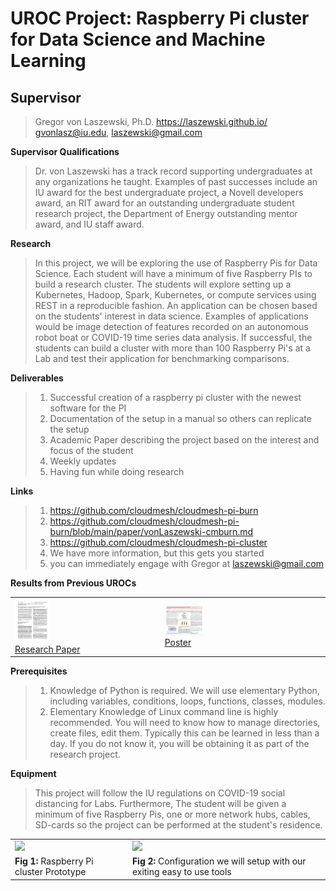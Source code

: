 
# UROC Project: Raspberry Pi cluster for Data Science and Machine Learning

## Supervisor

> Gregor von Laszewski,
> Ph.D. https://laszewski.github.io/
> gvonlasz@iu.edu, laszewski@gmail.com


**Supervisor Qualifications**

> Dr. von Laszewski has a track record supporting undergraduates at
> any organizations he taught. Examples of past successes include an
> IU award for the best undergraduate project, a Novell developers
> award, an RIT award for an outstanding undergraduate student
> research project, the Department of Energy outstanding mentor award,
> and IU staff award.

**Research** 

> In this project, we will be exploring the use of Raspberry Pis for
> Data Science. Each student will have a minimum of five Raspberry PIs
> to build a research cluster. The students will explore setting up a
> Kubernetes, Hadoop, Spark, Kubernetes, or compute services using
> REST in a reproducible fashion. An application can be chosen based
> on the students' interest in data science. Examples of applications
> would be image detection of features recorded on an autonomous robot
> boat or COVID-19 time series data analysis. If successful, the
> students can build a cluster with more than 100 Raspberry Pi's at a
> Lab and test their application for benchmarking comparisons.

**Deliverables**

> 1. Successful creation of a raspberry pi cluster with the newest
>    software for the PI
> 2. Documentation of the setup in a manual so others can replicate
>    the setup
> 3. Academic Paper describing the project based on the interest and
>    focus of the student
> 4. Weekly updates
> 5. Having fun while doing research

**Links**

> 1. <https://github.com/cloudmesh/cloudmesh-pi-burn>
> 2. <https://github.com/cloudmesh/cloudmesh-pi-burn/blob/main/paper/vonLaszewski-cmburn.md>
> 3. <https://github.com/cloudmesh/cloudmesh-pi-cluster>
> 4. We have more information, but this gets you started
> 5. you can immediately engage with Gregor at laszewski@gmail.com

**Results from Previous UROCs**

|    |    |
| ---- | ---- | 
| [<img src="images/paper.png" width="25% "/>  <br> Research Paper](https://github.com/laszewski/laszewski.github.io/raw/master/papers/vonLaszewski-openapi.pdf) | [<img src="images/uroc-poster-2020.png" width="25% "/>  <br> Poster](https://github.com/laszewski/laszewski.github.io/raw/master/papers/vonLaszewski-uroc-2020.pdf) |

**Prerequisites**

> 1. Knowledge of Python is required. We will use elementary Python,
>    including variables, conditions, loops, functions, classes,
>    modules.
> 2. Elementary Knowledge of Linux command line is highly recommended.
>    You will need to know how to manage directories, create files,
>    edit them. Typically this can be learned in less than a day. If
>    you do not know it, you will be obtaining it as part of the
>    research project.

**Equipment**

> This project will follow the IU regulations on COVID-19 social
> distancing for Labs. Furthermore, The student will be given a
> minimum of five Raspberry Pis, one or more network hubs, cables,
> SD-cards so the project can be performed at the student's residence.

|     |     |
| --- | --- |
| <img src="https://github.com/cloudmesh/cloudmesh-pi-burn/blob/main/images/pi_clusters_case.jpg" /> | <img src="https://github.com/cloudmesh/cloudmesh-pi-burn/blob/main/images/network.png" /> |
| **Fig 1:** Raspberry Pi cluster Prototype | **Fig 2:** Configuration we will setup with our exiting easy to use tools |
